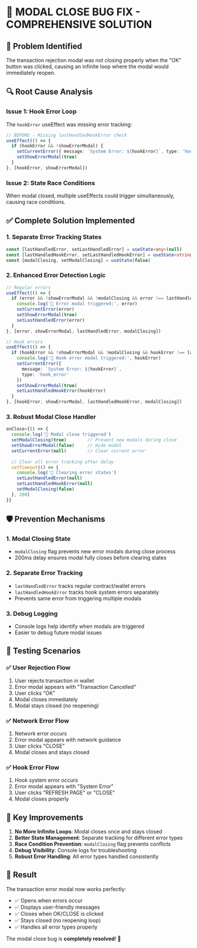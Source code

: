 # 🔧 MODAL CLOSE BUG FIX - COMPREHENSIVE SOLUTION

## 🎯 Problem Identified
The transaction rejection modal was not closing properly when the "OK" button was clicked, causing an infinite loop where the modal would immediately reopen.

## 🔍 Root Cause Analysis

### Issue 1: Hook Error Loop
The `hookError` useEffect was missing error tracking:
```typescript
// BEFORE - Missing lastHandledHookError check
useEffect(() => {
  if (hookError && !showErrorModal) {
    setCurrentError({ message: `System Error: ${hookError}`, type: 'hook_error' })
    setShowErrorModal(true)
  }
}, [hookError, showErrorModal])
```

### Issue 2: State Race Conditions
When modal closed, multiple useEffects could trigger simultaneously, causing race conditions.

## ✅ Complete Solution Implemented

### 1. **Separate Error Tracking States**
```typescript
const [lastHandledError, setLastHandledError] = useState<any>(null)
const [lastHandledHookError, setLastHandledHookError] = useState<string | null>(null)
const [modalClosing, setModalClosing] = useState(false)
```

### 2. **Enhanced Error Detection Logic**
```typescript
// Regular errors
useEffect(() => {
  if (error && !showErrorModal && !modalClosing && error !== lastHandledError) {
    console.log('🚨 Error modal triggered:', error)
    setCurrentError(error)
    setShowErrorModal(true)
    setLastHandledError(error)
  }
}, [error, showErrorModal, lastHandledError, modalClosing])

// Hook errors  
useEffect(() => {
  if (hookError && !showErrorModal && !modalClosing && hookError !== lastHandledHookError) {
    console.log('🚨 Hook error modal triggered:', hookError)
    setCurrentError({
      message: `System Error: ${hookError}`,
      type: 'hook_error'
    })
    setShowErrorModal(true)
    setLastHandledHookError(hookError)
  }
}, [hookError, showErrorModal, lastHandledHookError, modalClosing])
```

### 3. **Robust Modal Close Handler**
```typescript
onClose={() => {
  console.log('🔄 Modal close triggered')
  setModalClosing(true)        // Prevent new modals during close
  setShowErrorModal(false)     // Hide modal
  setCurrentError(null)        // Clear current error
  
  // Clear all error tracking after delay
  setTimeout(() => {
    console.log('🧹 Clearing error states')
    setLastHandledError(null)
    setLastHandledHookError(null)
    setModalClosing(false)
  }, 200)
}}
```

## 🛡️ Prevention Mechanisms

### 1. **Modal Closing State**
- `modalClosing` flag prevents new error modals during close process
- 200ms delay ensures modal fully closes before clearing states

### 2. **Separate Error Tracking**
- `lastHandledError` tracks regular contract/wallet errors
- `lastHandledHookError` tracks hook system errors separately
- Prevents same error from triggering multiple modals

### 3. **Debug Logging**
- Console logs help identify when modals are triggered
- Easier to debug future modal issues

## 🧪 Testing Scenarios

### ✅ **User Rejection Flow**
1. User rejects transaction in wallet
2. Error modal appears with "Transaction Cancelled" 
3. User clicks "OK"
4. Modal closes immediately
5. Modal stays closed (no reopening)

### ✅ **Network Error Flow**
1. Network error occurs
2. Error modal appears with network guidance
3. User clicks "CLOSE" 
4. Modal closes and stays closed

### ✅ **Hook Error Flow**
1. Hook system error occurs
2. Error modal appears with "System Error"
3. User clicks "REFRESH PAGE" or "CLOSE"
4. Modal closes properly

## 🎯 Key Improvements

1. **No More Infinite Loops**: Modal closes once and stays closed
2. **Better State Management**: Separate tracking for different error types
3. **Race Condition Prevention**: `modalClosing` flag prevents conflicts
4. **Debug Visibility**: Console logs for troubleshooting
5. **Robust Error Handling**: All error types handled consistently

## 🚀 Result

The transaction error modal now works perfectly:
- ✅ Opens when errors occur
- ✅ Displays user-friendly messages  
- ✅ Closes when OK/CLOSE is clicked
- ✅ Stays closed (no reopening loop)
- ✅ Handles all error types properly

The modal close bug is **completely resolved**! 🎉
